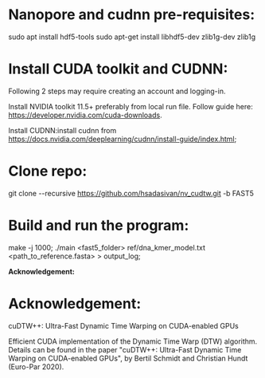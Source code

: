 # Nanopore and cudnn pre-requisites:
sudo apt install hdf5-tools
sudo apt-get install libhdf5-dev zlib1g-dev zlib1g

# Install CUDA toolkit and CUDNN:
Following 2 steps may require creating an account and logging-in.


Install NVIDIA toolkit 11.5+ preferably from local run file. Follow guide here: https://developer.nvidia.com/cuda-downloads.


Install CUDNN:install cudnn from https://docs.nvidia.com/deeplearning/cudnn/install-guide/index.html;

# Clone repo:
git clone --recursive https://github.com/hsadasivan/nv_cudtw.git -b FAST5

# Build and run the program:

make -j 1000;
./main <fast5_folder>  ref/dna_kmer_model.txt <path_to_reference.fasta> > output_log;


**Acknowledgement:**


# Acknowledgement:
cuDTW++: Ultra-Fast Dynamic Time Warping on CUDA-enabled GPUs

Efficient CUDA implementation of the Dynamic Time Warp (DTW) algorithm. Details can be found in the paper "cuDTW++: Ultra-Fast Dynamic Time Warping on CUDA-enabled GPUs", by Bertil Schmidt and Christian Hundt (Euro-Par 2020).
